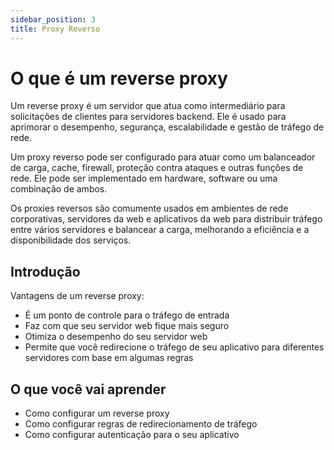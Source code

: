 ```yaml
---
sidebar_position: 3
title: Proxy Reverso
---
```


# O que é um reverse proxy


Um reverse proxy é um servidor que atua como intermediário para solicitações de clientes para servidores backend. Ele é usado para aprimorar o desempenho, segurança, escalabilidade e gestão de tráfego de rede.

Um proxy reverso pode ser configurado para atuar como um balanceador de carga, cache, firewall, proteção contra ataques e outras funções de rede. Ele pode ser implementado em hardware, software ou uma combinação de ambos.

Os proxies reversos são comumente usados em ambientes de rede corporativas, servidores da web e aplicativos da web para distribuir tráfego entre vários servidores e balancear a carga, melhorando a eficiência e a disponibilidade dos serviços.


## Introdução

Vantagens de um reverse proxy:

- É um ponto de controle para o tráfego de entrada
- Faz com que seu servidor web fique mais seguro
- Otimiza o desempenho do seu servidor web
- Permite que você redirecione o tráfego de seu aplicativo para diferentes servidores com base em algumas regras


## O que você vai aprender


- Como configurar um reverse proxy
- Como configurar regras de redirecionamento de tráfego
- Como configurar autenticação para o seu aplicativo